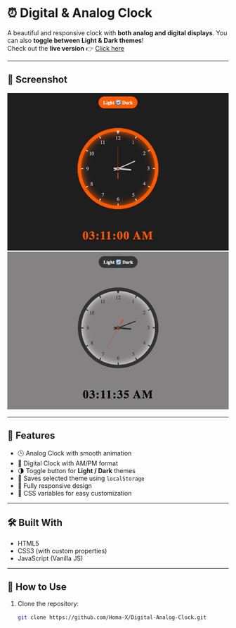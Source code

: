 # ⏰ Digital & Analog Clock

A beautiful and responsive clock with **both analog and digital displays**. You can also **toggle between Light & Dark themes**!  
Check out the **live version** 👉 [Click here](https://homa-x.github.io/Digital-Analog-Clock/)

---

## 📸 Screenshot

![DarkMode](Screenshots/DarkMode.PNG)
![LightMode](Screenshots/LightMode.PNG)



---

## 🧠 Features

- 🕒 Analog Clock with smooth animation  
- 🧮 Digital Clock with AM/PM format  
- 🌗 Toggle button for **Light / Dark** themes  
- 💾 Saves selected theme using `localStorage`  
- 📱 Fully responsive design  
- 🎨 CSS variables for easy customization

---

## 🛠️ Built With

- HTML5  
- CSS3 (with custom properties)  
- JavaScript (Vanilla JS)

---

## 🚀 How to Use

1. Clone the repository:
   ```bash
   git clone https://github.com/Homa-X/Digital-Analog-Clock.git
